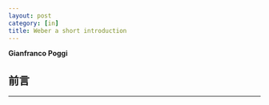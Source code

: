 ```yaml
---
layout: post
category: [in]
title: Weber a short introduction
---
```



**Gianfranco Poggi**

## 前言






--------




